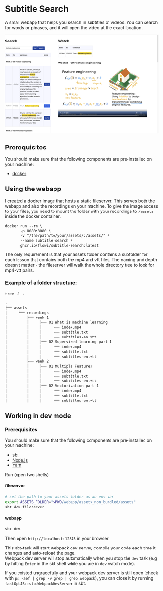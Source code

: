 # Subtitle Search

A small webapp that helps you search in subtitles of videos. You can search for words or phrases, and it will open the video at the exact location.

![Screenshot](docs/screenshot.png)

## Prerequisites

You should make sure that the following components are pre-installed on your machine:

- [docker](https://docs.docker.com/engine/install/)

## Using the webapp

I created a docker image that hosts a static fileserver. This serves both the webapp and also the recordings on your machine. 
To give the image access to your files, you need to mount the folder with your recordings to `/assets` inside the docker container.

```shell
docker run --rm \
       -p 8080:8080 \
       -v "/the/path/to/your/assets/:/assets/" \
       --name subtitle-search \
       ghcr.io/flowi/subtitle-search:latest

```

The only requirement is that your assets folder contains a subfolder for each lesson that contains both the mp4 and vtt files. 
The naming and depth doesn't matter - the fileserver will walk the whole directory tree to look for mp4-vtt pairs. 

### Example of a folder structure:

`tree -l .`

```text
.
├── assets
│     └── recordings
│         ├── week 1
│         │     ├── 01 What is machine learning
│         │     │     ├── index.mp4
│         │     │     ├── subtitle.txt
│         │     │     └── subtitles-en.vtt
│         │     ├── 02 Supervised learning part 1
│         │     │     ├── index.mp4
│         │     │     ├── subtitle.txt
│         │     │     └── subtitles-en.vtt
│         ├── week 2
│         │     ├── 01 Multiple Features
│         │     │     ├── index.mp4
│         │     │     ├── subtitle.txt
│         │     │     └── subtitles-en.vtt
│         │     ├── 02 Vectorization part 1
│         │     │     ├── index.mp4
│         │     │     ├── subtitle.txt
│         │     │     └── subtitles-en.vtt
```

## Working in dev mode

### Prerequisites

You should make sure that the following components are pre-installed on your machine:

- [sbt](https://www.scala-sbt.org/download.html)
- [Node.js](https://nodejs.org/en/download/)
- [Yarn](https://yarnpkg.com/en/docs/install)

Run (open two shells)

#### fileserver
```sh
# set the path to your assets folder as an env var
export ASSETS_FOLDER="$PWD/webapp/assets_non_bundled/assets"
sbt dev-fileserver
```

#### webapp

```sh
sbt dev
```

Then open `http://localhost:12345` in your browser.

This sbt-task will start webpack dev server, compile your code each time it changes and auto-reload the page.  
Webpack dev server will stop automatically when you stop the `dev` task
(e.g by hitting `Enter` in the sbt shell while you are in `dev` watch mode).

If you existed ungracefully and your webpack dev server is still open (check with `ps -aef | grep -v grep | grep webpack`),
you can close it by running `fastOptJS::stopWebpackDevServer` in sbt.
